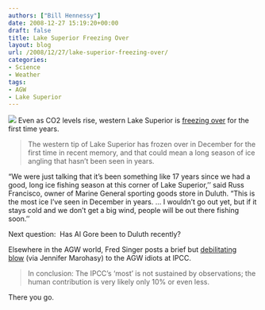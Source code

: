 ```yaml
---
authors: ["Bill Hennessy"]
date: 2008-12-27 15:19:20+00:00
draft: false
title: Lake Superior Freezing Over
layout: blog
url: /2008/12/27/lake-superior-freezing-over/
categories:
- Science
- Weather
tags:
- AGW
- Lake Superior
---
```


![](https://www.piercecountyherald.com/gfx/photos/full/ice.jpg)
Even as CO2 levels rise, western Lake Superior is [freezing over](https://www.riverfallsjournal.com/articles/index.cfm?id=18723&section=homepage&property_id=18) for the first time years.


> The western tip of Lake Superior has frozen over in December for the first time in recent memory, and that could mean a long season of ice angling that hasn’t been seen in years.

“We were just talking that it’s been something like 17 years since we had a good, long ice fishing season at this corner of Lake Superior,’’ said Russ Francisco, owner of Marine General sporting goods store in Duluth. “This is the most ice I’ve seen in December in years. … I wouldn’t go out yet, but if it stays cold and we don’t get a big wind, people will be out there fishing soon.’’


Next question:  Has Al Gore been to Duluth recently?

Elsewhere in the AGW world, Fred Singer posts a brief but [debilitating blow](https://jennifermarohasy.com/blog/2008/12/global-warming-since-1958/) (via Jennifer Marohasy) to the AGW idiots at IPCC.  


> In conclusion: The IPCC’s ‘most’ is not sustained by observations; the human contribution is very likely only 10% or even less.


There you go.
